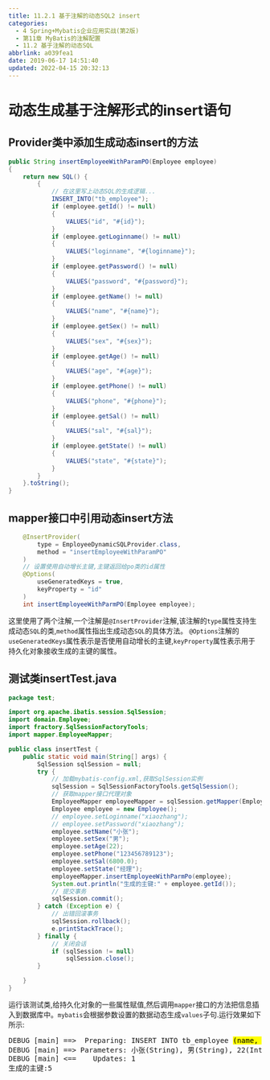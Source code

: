 ```yaml
---
title: 11.2.1 基于注解的动态SQL2 insert
categories: 
  - 4 Spring+Mybatis企业应用实战(第2版)
  - 第11章 MyBatis的注解配置
  - 11.2 基于注解的动态SQL
abbrlink: a039fea1
date: 2019-06-17 14:51:40
updated: 2022-04-15 20:32:13
---
```

# 动态生成基于注解形式的insert语句

## Provider类中添加生成动态insert的方法

```java /MyADynamicSQLTest/src/mapper/EmployeeDynamicSQLProvider.java
public String insertEmployeeWithParamPO(Employee employee)
{
    return new SQL() {
        {
            // 在这里写上动态SQL的生成逻辑...
            INSERT_INTO("tb_employee");
            if (employee.getId() != null)
            {
                VALUES("id", "#{id}");
            }
            if (employee.getLoginname() != null)
            {
                VALUES("loginname", "#{loginname}");
            }
            if (employee.getPassword() != null)
            {
                VALUES("password", "#{password}");
            }
            if (employee.getName() != null)
            {
                VALUES("name", "#{name}");
            }
            if (employee.getSex() != null)
            {
                VALUES("sex", "#{sex}");
            }
            if (employee.getAge() != null)
            {
                VALUES("age", "#{age}");
            }
            if (employee.getPhone() != null)
            {
                VALUES("phone", "#{phone}");
            }
            if (employee.getSal() != null)
            {
                VALUES("sal", "#{sal}");
            }
            if (employee.getState() != null)
            {
                VALUES("state", "#{state}");
            }
        }
    }.toString();
}
```

## mapper接口中引用动态insert方法

```java G:\workspace_web2\MyADynamicSQLTest\src\mapper\EmployeeMapper.java
    @InsertProvider(
        type = EmployeeDynamicSQLProvider.class,
        method = "insertEmployeeWithParamPO"
    )
    // 设置使用自动增长主键,主键返回给po类的id属性
    @Options(
        useGeneratedKeys = true,
        keyProperty = "id"
    )
    int insertEmployeeWithParmPO(Employee employee);
```

这里使用了两个注解,一个注解是`@InsertProvider`注解,该注解的`type`属性支持生成动态`SQL`的类,`method`属性指出生成动态`SQL`的具体方法。
`@Options`注解的`useGeneratedKeys`属性表示是否使用自动增长的主键,`keyProperty`属性表示用于持久化对象接收生成的主键的属性。

## 测试类insertTest.java
```java /MyADynamicSQLTest/src/test/insertTest.java
package test;

import org.apache.ibatis.session.SqlSession;
import domain.Employee;
import fractory.SqlSessionFactoryTools;
import mapper.EmployeeMapper;

public class insertTest {
    public static void main(String[] args) {
        SqlSession sqlSession = null;
        try {
            // 加载mybatis-config.xml,获取SqlSession实例
            sqlSession = SqlSessionFactoryTools.getSqlSession();
            // 获取mapper接口代理对象
            EmployeeMapper employeeMapper = sqlSession.getMapper(EmployeeMapper.class);
            Employee employee = new Employee();
            // employee.setLoginname("xiaozhang");
            // employee.setPassword("xiaozhang");
            employee.setName("小张");
            employee.setSex("男");
            employee.setAge(22);
            employee.setPhone("123456789123");
            employee.setSal(6800.0);
            employee.setState("经理");
            employeeMapper.insertEmployeeWithParmPo(employee);
            System.out.println("生成的主键:" + employee.getId());
            // 提交事务
            sqlSession.commit();
        } catch (Exception e) {
            // 出错回滚事务
            sqlSession.rollback();
            e.printStackTrace();
        } finally {
            // 关闭会话
            if (sqlSession != null)
                sqlSession.close();
        }

    }
}
```

运行该测试类,给持久化对象的一些属性赋值,然后调用`mapper`接口的方法把信息插入到数据库中。`mybatis`会根据参数设置的数据动态生成`values`子句.运行效果如下所示:

<pre>
DEBUG [main] ==&gt;  Preparing: INSERT INTO tb_employee <mark>(name, sex, age, phone, sal, state) VALUES (?, ?, ?, ?, ?, ?)</mark> 
DEBUG [main] ==&gt; Parameters: 小张(String), 男(String), 22(Integer), 123456789123(String), 6800.0(Double), 经理(String)
DEBUG [main] &lt;==    Updates: 1
生成的主键:5
</pre>
